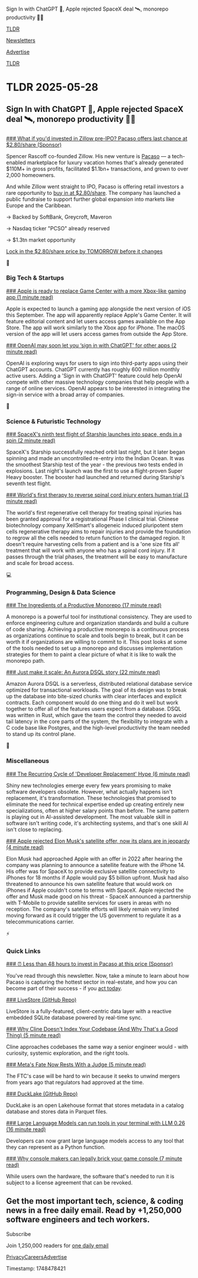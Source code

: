 Sign In with ChatGPT 🤖, Apple rejected SpaceX deal 🛰️, monorepo productivity 👨‍💻

[TLDR](/)

[Newsletters](/newsletters)

[Advertise](https://advertise.tldr.tech/)

[TLDR](/)

# TLDR 2025-05-28

## Sign In with ChatGPT 🤖, Apple rejected SpaceX deal 🛰️, monorepo productivity 👨‍💻

### 

[### What if you'd invested in Zillow pre-IPO? Pacaso offers last chance at $2.80/share (Sponsor)](https://invest.pacaso.com/?utm_source=email&amp;utm_medium=paid-partnership&amp;utm_campaign=partnership30-362_05-28_10758330809)

Spencer Rascoff co-founded Zillow. His new venture is [Pacaso](https://invest.pacaso.com/?utm_source=email&utm_medium=paid-partnership&utm_campaign=partnership30-362_05-28_10758330809) — a tech-enabled marketplace for luxury vacation homes that's already generated $110M+ in gross profits, facilitated $1.1bn+ transactions, and grown to over 2,000 homeowners.

And while Zillow went straight to IPO, Pacaso is offering retail investors a rare opportunity to [buy in at $2.80/share](https://invest.pacaso.com/?utm_source=email&utm_medium=paid-partnership&utm_campaign=partnership30-362_05-28_10758330809). The company has launched a public fundraise to support further global expansion into markets like Europe and the Caribbean.

→ Backed by SoftBank, Greycroft, Maveron

→ Nasdaq ticker "PCSO" already reserved

→ $1.3tn market opportunity

[Lock in the $2.80/share price by TOMORROW before it changes](https://invest.pacaso.com/?utm_source=email&utm_medium=paid-partnership&utm_campaign=partnership30-362_05-28_10758330809)

📱

### Big Tech & Startups

[### Apple is ready to replace Game Center with a more Xbox-like gaming app (1 minute read)](https://www.theverge.com/news/675241/apple-game-center-app-replace-rac7-sneaky-sasquatch-acquisition?utm_source=tldrnewsletter)

Apple is expected to launch a gaming app alongside the next version of iOS this September. The app will apparently replace Apple's Game Center. It will feature editorial content and let users access games available on the App Store. The app will work similarly to the Xbox app for iPhone. The macOS version of the app will let users access games from outside the App Store.

[### OpenAI may soon let you ‘sign in with ChatGPT' for other apps (2 minute read)](https://techcrunch.com/2025/05/27/openai-may-soon-let-you-sign-in-with-chatgpt-for-other-apps/?utm_source=tldrnewsletter)

OpenAI is exploring ways for users to sign into third-party apps using their ChatGPT accounts. ChatGPT currently has roughly 600 million monthly active users. Adding a 'Sign in with ChatGPT' feature could help OpenAI compete with other massive technology companies that help people with a range of online services. OpenAI appears to be interested in integrating the sign-in service with a broad array of companies.

🚀

### Science & Futuristic Technology

[### SpaceX's ninth test flight of Starship launches into space, ends in a spin (2 minute read)](https://techcrunch.com/2025/05/27/spacexs-ninth-test-flight-of-starship-launches-into-space-ends-in-a-spin/?utm_source=tldrnewsletter)

SpaceX's Starship successfully reached orbit last night, but it later began spinning and made an uncontrolled re-entry into the Indian Ocean. It was the smoothest Starship test of the year - the previous two tests ended in explosions. Last night's launch was the first to use a flight-proven Super Heavy booster. The booster had launched and returned during Starship's seventh test flight.

[### World's first therapy to reverse spinal cord injury enters human trial (3 minute read)](https://newatlas.com/chronic-pain/spinal-cord-injury-cell-therapy/?utm_source=tldrnewsletter)

The world's first regenerative cell therapy for treating spinal injuries has been granted approval for a registrational Phase I clinical trial. Chinese biotechnology company XellSmart's allogeneic induced pluripotent stem cells regenerative therapy aims to repair injuries and provide the foundation to regrow all the cells needed to return function to the damaged region. It doesn't require harvesting cells from a patient and is a 'one size fits all' treatment that will work with anyone who has a spinal cord injury. If it passes through the trial phases, the treatment will be easy to manufacture and scale for broad access.

💻

### Programming, Design & Data Science

[### The Ingredients of a Productive Monorepo (17 minute read)](https://blog.swgillespie.me/posts/monorepo-ingredients/?utm_source=tldrnewsletter)

A monorepo is a powerful tool for institutional consistency. They are used to enforce engineering culture and organization standards and build a culture of code sharing. Achieving a productive monorepo is a continuous process as organizations continue to scale and tools begin to break, but it can be worth it if organizations are willing to commit to it. This post looks at some of the tools needed to set up a monorepo and discusses implementation strategies for them to paint a clear picture of what it is like to walk the monorepo path.

[### Just make it scale: An Aurora DSQL story (22 minute read)](https://www.allthingsdistributed.com/2025/05/just-make-it-scale-an-aurora-dsql-story.html?utm_source=tldrnewsletter)

Amazon Aurora DSQL is a serverless, distributed relational database service optimized for transactional workloads. The goal of its design was to break up the database into bite-sized chunks with clear interfaces and explicit contracts. Each component would do one thing and do it well but work together to offer all of the features users expect from a database. DSQL was written in Rust, which gave the team the control they needed to avoid tail latency in the core parts of the system, the flexibility to integrate with a C code base like Postgres, and the high-level productivity the team needed to stand up its control plane.

🎁

### Miscellaneous

[### The Recurring Cycle of 'Developer Replacement' Hype (6 minute read)](https://alonso.network/the-recurring-cycle-of-developer-replacement-hype/?utm_source=tldrnewsletter)

Shiny new technologies emerge every few years promising to make software developers obsolete. However, what actually happens isn't replacement, it's transformation. These technologies that promised to eliminate the need for technical expertise ended up creating entirely new specializations, often at higher salary points than before. The same pattern is playing out in AI-assisted development. The most valuable skill in software isn't writing code, it's architecting systems, and that's one skill AI isn't close to replacing.

[### Apple rejected Elon Musk's satellite offer, now its plans are in jeopardy (4 minute read)](https://9to5mac.com/2025/05/27/apple-rejected-elon-musks-satellite-offer-now-its-plans-are-in-jeopardy-report/?utm_source=tldrnewsletter)

Elon Musk had approached Apple with an offer in 2022 after hearing the company was planning to announce a satellite feature with the iPhone 14. His offer was for SpaceX to provide exclusive satellite connectivity to iPhones for 18 months if Apple would pay $5 billion upfront. Musk had also threatened to announce his own satellite feature that would work on iPhones if Apple couldn't come to terms with SpaceX. Apple rejected the offer and Musk made good on his threat - SpaceX announced a partnership with T-Mobile to provide satellite services for users in areas with no reception. The company's satellite efforts will likely remain very limited moving forward as it could trigger the US government to regulate it as a telecommunications carrier.

⚡

### Quick Links

[### ⏰ Less than 48 hours to invest in Pacaso at this price (Sponsor)](https://invest.pacaso.com/?utm_source=email&amp;utm_medium=paid-partnership&amp;utm_campaign=partnership30-384_05-28_10758330809)

You've read through this newsletter. Now, take a minute to learn about how Pacaso is capturing the hottest sector in real-estate, and how you can become part of their success - if you [act today](https://invest.pacaso.com/?utm_source=email&utm_medium=paid-partnership&utm_campaign=partnership30-384_05-28_10758330809).

[### LiveStore (GitHub Repo)](https://github.com/livestorejs/livestore?utm_source=tldrnewsletter)

LiveStore is a fully-featured, client-centric data layer with a reactive embedded SQLite database powered by real-time sync.

[### Why Cline Doesn't Index Your Codebase (And Why That's a Good Thing) (5 minute read)](https://cline.bot/blog/why-cline-doesnt-index-your-codebase-and-why-thats-a-good-thing?utm_source=tldrnewsletter)

Cline approaches codebases the same way a senior engineer would - with curiosity, systemic exploration, and the right tools.

[### Meta's Fate Now Rests With a Judge (5 minute read)](https://www.nytimes.com/2025/05/27/technology/meta-antitrust-trial-concludes.html?unlocked_article_code=1.Kk8.MNQV.I4LXd-0nE4DT&smid=url-share&utm_source=tldrnewsletter)

The FTC's case will be hard to win because it seeks to unwind mergers from years ago that regulators had approved at the time.

[### DuckLake (GitHub Repo)](https://github.com/duckdb/ducklake?utm_source=tldrnewsletter)

DuckLake is an open Lakehouse format that stores metadata in a catalog database and stores data in Parquet files.

[### Large Language Models can run tools in your terminal with LLM 0.26 (16 minute read)](https://simonwillison.net/2025/May/27/llm-tools/?utm_source=tldrnewsletter)

Developers can now grant large language models access to any tool that they can represent as a Python function.

[### Why console makers can legally brick your game console (7 minute read)](https://arstechnica.com/gaming/2025/05/why-console-makers-can-legally-brick-your-game-console/?utm_source=tldrnewsletter)

While users own the hardware, the software that's needed to run it is subject to a license agreement that can be revoked.

## Get the most important tech, science, & coding news in a free daily email. Read by +1,250,000 software engineers and tech workers.

Subscribe

Join 1,250,000 readers for [one daily email](/api/latest/tech)

[Privacy](/privacy)[Careers](https://jobs.ashbyhq.com/tldr.tech)[Advertise](/tech/advertise)

Timestamp: 1748478421